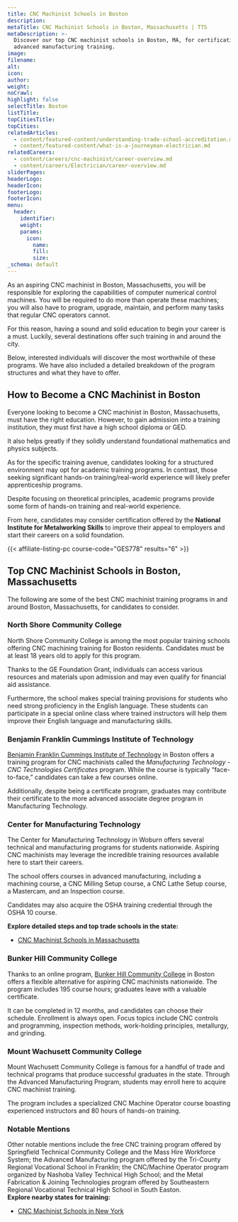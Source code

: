 ```yaml
---
title: CNC Machinist Schools in Boston
description:
metaTitle: CNC Machinist Schools in Boston, Massachusetts | TTS
metaDescription: >-
  Discover our top CNC machinist schools in Boston, MA, for certification and
  advanced manufacturing training.
image:
filename:
alt:
icon:
author:
weight:
noCrawl:
highlight: false
selectTitle: Boston
listTitle:
topCitiesTitle:
topCities:
relatedArticles:
  - content/featured-content/understanding-trade-school-accreditation.md
  - content/featured-content/what-is-a-journeyman-electrician.md
relatedCareers:
  - content/careers/cnc-machinist/career-overview.md
  - content/careers/Electrician/career-overview.md
sliderPages:
headerLogo:
headerIcon:
footerLogo:
footerIcon:
menu:
  header:
    identifier:
    weight:
    params:
      icon:
        name:
        fill:
        size:
_schema: default
---
```

As an aspiring CNC machinist in Boston, Massachusetts, you will be responsible for exploring the capabilities of computer numerical control machines. You will be required to do more than operate these machines; you will also have to program, upgrade, maintain, and perform many tasks that regular CNC operators cannot.

For this reason, having a sound and solid education to begin your career is a must. Luckily, several destinations offer such training in and around the city.

Below, interested individuals will discover the most worthwhile of these programs. We have also included a detailed breakdown of the program structures and what they have to offer.

## **How to Become a CNC Machinist in Boston**

Everyone looking to become a CNC machinist in Boston, Massachusetts, must have the right education. However, to gain admission into a training institution, they must first have a high school diploma or GED.

It also helps greatly if they solidly understand foundational mathematics and physics subjects.

As for the specific training avenue, candidates looking for a structured environment may opt for academic training programs. In contrast, those seeking significant hands-on training/real-world experience will likely prefer apprenticeship programs.

Despite focusing on theoretical principles, academic programs provide some form of hands-on training and real-world experience.

From here, candidates may consider certification offered by the **National Institute for Metalworking Skills** to improve their appeal to employers and start their careers on a solid foundation.

{{< affiliate-listing-pc course-code="GES778" results="6" >}}

## **Top CNC Machinist Schools in Boston, Massachusetts**

The following are some of the best CNC machinist training programs in and around Boston, Massachusetts, for candidates to consider.

### **North Shore Community College**

North Shore Community College is among the most popular training schools offering CNC machining training for Boston residents. Candidates must be at least 18 years old to apply for this program.

Thanks to the GE Foundation Grant, individuals can access various resources and materials upon admission and may even qualify for financial aid assistance.

Furthermore, the school makes special training provisions for students who need strong proficiency in the English language. These students can participate in a special online class where trained instructors will help them improve their English language and manufacturing skills.

### **Benjamin Franklin Cummings Institute of Technology**

[Benjamin Franklin Cummings Institute of Technology](https://franklincummings.edu/academics/academic-programs/advanced-manufacturing-automation/) in Boston offers a training program for CNC machinists called the *Manufacturing Technology - CNC Technologies Certificates* program. While the course is typically “face-to-face,” candidates can take a few courses online.

Additionally, despite being a certificate program, graduates may contribute their certificate to the more advanced associate degree program in Manufacturing Technology.

### Center for Manufacturing Technology

The Center for Manufacturing Technology in Woburn offers several technical and manufacturing programs for students nationwide. Aspiring CNC machinists may leverage the incredible training resources available here to start their careers.

The school offers courses in advanced manufacturing, including a machining course, a CNC Milling Setup course, a CNC Lathe Setup course, a Mastercam, and an Inspection course.

Candidates may also acquire the OSHA training credential through the OSHA 10 course.

**Explore detailed steps and top trade schools in the state:**

* [CNC Machinist Schools in Massachusetts](https://toptradeschools.com/near-you/cnc-machinist/massachusetts/)

### Bunker Hill Community College

Thanks to an online program, [Bunker Hill Community College](https://careertraining.bhcc.edu/training-programs/cnc-machinist/) in Boston offers a flexible alternative for aspiring CNC machinists nationwide. The program includes 195 course hours; graduates leave with a valuable certificate.

It can be completed in 12 months, and candidates can choose their schedule. Enrollment is always open. Focus topics include CNC controls and programming, inspection methods, work-holding principles, metallurgy, and grinding.

### Mount Wachusett Community College

Mount Wachusett Community College is famous for a handful of trade and technical programs that produce successful graduates in the state. Through the Advanced Manufacturing Program, students may enroll here to acquire CNC machinist training.

The program includes a specialized CNC Machine Operator course boasting experienced instructors and 80 hours of hands-on training.

### Notable Mentions

Other notable mentions include the free CNC training program offered by Springfield Technical Community College and the Mass Hire Workforce System; the Advanced Manufacturing program offered by the Tri-County Regional Vocational School in Franklin; the CNC/Machine Operator program organized by Nashoba Valley Technical High School; and the Metal Fabrication & Joining Technologies program offered by Southeastern Regional Vocational Technical High School in South Easton.<br>**Explore nearby states for training:**

* [CNC Machinist Schools in New York](https://toptradeschools.com/near-you/cnc-machinist/new-york/)